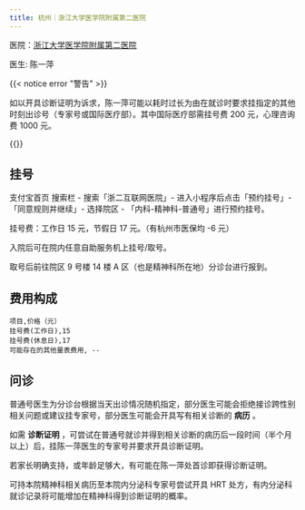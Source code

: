 ```yaml
---
title: 杭州｜浙江大学医学院附属第二医院
---
```


医院：[浙江大学医学院附属第二医院](https://amap.com/place/B023B19TSO)

医生: 陈一萍

{{< notice error "警告" >}}

如以开具诊断证明为诉求，陈一萍可能以耗时过长为由在就诊时要求挂指定的其他时刻出诊号（专家号或国际医疗部）。其中国际医疗部需挂号费 200 元，心理咨询费 1000 元。

{{</notice>}}

## 挂号

支付宝首页 搜索栏 - 搜索「浙二互联网医院」- 进入小程序后点击「预约挂号」-「同意规则并继续」- 选择院区 - 「内科-精神科-普通号」进行预约挂号。

挂号费：工作日 15 元，节假日 17 元。（有杭州市医保均 -6 元）

入院后可在院内任意自助服务机上挂号/取号。

取号后前往院区 9 号楼 14 楼 A 区（也是精神科所在地）分诊台进行报到。

## 费用构成

```csv
项目,价格（元）
挂号费(工作日),15
挂号费(休息日),17
可能存在的其他量表费用, --
```

## 问诊

普通号医生为分诊台根据当天出诊情况随机指定，部分医生可能会拒绝接诊跨性别相关问题或建议挂专家号，部分医生可能会开具写有相关诊断的 **病历** 。

如需 **诊断证明** ，可尝试在普通号就诊并得到相关诊断的病历后一段时间（半个月以上）后，挂陈一萍医生的专家号并要求开具诊断证明。

若家长明确支持，或年龄足够大，有可能在陈一萍处首诊即获得诊断证明。

可持本院精神科相关病历至本院内分泌科专家号尝试开具 HRT 处方，有内分泌科就诊记录将可能增加在精神科得到诊断证明的概率。
